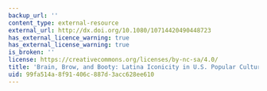 ```yaml
---
backup_url: ''
content_type: external-resource
external_url: http://dx.doi.org/10.1080/10714420490448723
has_external_licence_warning: true
has_external_license_warning: true
is_broken: ''
license: https://creativecommons.org/licenses/by-nc-sa/4.0/
title: 'Brain, Brow, and Booty: Latina Iconicity in U.S. Popular Culture'
uid: 99fa514a-8f91-406c-887d-3acc628ee610
---
```

